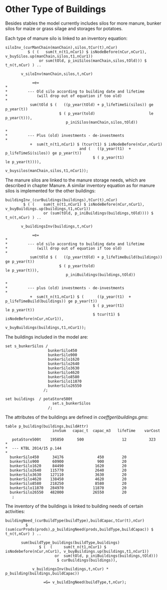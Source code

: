 
# Other Type of Buildings


Besides stables the model currently includes silos for more manure,
bunker silos for maize or grass silage and storages for potatoes.

Each type of manure silo is linked to an inventory equation:

[embedmd]:# (N:/em/work1/FarmDyn/FarmDyn_QM/gams/model/manure_module.gms GAMS /siloInv_\(c/ /;/)
```GAMS
siloInv_(curManChain(manChain),silos,tCur(t),nCur)
          $ ( (   sum(t_n(t1,nCur1) $ isNodeBefore(nCur,nCur1), v_buySilos.up(manChain,silos,t1,nCur1))
               or sum(tOld, p_iniSilos(manChain,silos,tOld))) $ t_n(t,nCur) ) ..

       v_siloInv(manChain,silos,t,nCur)

            =e=
*
*         --- Old silo according to building date and lifetime
*             (will drop out of equation if too old)
*
           sum(tOld $ (   ((p_year(tOld) + p_lifeTimeSi(silos)) ge p_year(t))
                        $ ( p_year(told)                        le p_year(t))),
                           p_iniSilos(manChain,silos,tOld))

*
*         --- Plus (old) investments - de-investments
*
           +  sum(t_n(t1,nCur1) $ (tcur(t1) $ isNodeBefore(nCur,nCur1)
                                 and (   ((p_year(t1)  + p_lifeTimeSi(silos)) ge p_year(t))
                                       $ ( p_year(t1)                         le p_year(t)))),
                                           v_buysilos(manChain,silos,t1,nCur1));
```

The manure silos are linked to the manure storage needs, which are
described in chapter Manure. A similar inventory equation as for manure
silos is implemented for the other buildings:

[embedmd]:# (N:/em/work1/FarmDyn/FarmDyn_QM/gams/model/templ.gms GAMS /buildingInv_\(.*?nCur/ /;/)
```GAMS
buildingInv_(curBuildings(buildings),tCur(t),nCur)
        $ ( (    sum(t_n(t1,nCur1) $ isNodeBefore(nCur,nCur1), v_buyBuildings.up(buildings,t1,nCur1))
                 or (sum(tOld, p_iniBuildings(buildings,tOld)))) $ t_n(t,nCur) ) ..

       v_buildingsInv(buildings,t,nCur)

            =e=
*
*         --- old silo according to building date and lifetime
*             (will drop out of equation if too old)
*
           sum(tOld $ (   ((p_year(tOld) + p_lifeTimeBuild(buildings)) ge p_year(t))
                        $ ( p_year(told)                               le p_year(t))),
                           p_iniBuildings(buildings,tOld))

*
*         --- plus (old) investments - de-investments
*
           +  sum(t_n(t1,nCur1) $ (      ((p_year(t1)  + p_lifeTimeBuild(buildings)) ge p_year(t))
                                       $ ( p_year(t1)                         le p_year(t))
                                       $ tcur(t1) $ isNodeBefore(nCur,nCur1)),
                                           v_buyBuildings(buildings,t1,nCur1));
```

The buildings included in the model are:

[embedmd]:# (N:/em/work1/FarmDyn/FarmDyn_QM/gams/model/TEMPL_DECL.gms GAMS /set\ss_bunkerSilos/ /;/)
```GAMS
set s_bunkerSilos /
                   bunkerSilo450
                   bunkerSilo900
                   bunkerSilo1620
                   bunkerSilo2640
                   bunkerSilo3630
                   bunkerSilo4620
                   bunkerSilo8580
                   bunkerSilo11870
                   bunkerSilo26550
                 /;
```
[embedmd]:# (N:/em/work1/FarmDyn/FarmDyn_QM/gams/model/TEMPL_DECL.gms GAMS /set\sbuildings/ /;/)
```GAMS
set buildings  / potaStore500t
                     set.s_bunkerSilos
                   /;
```

The attributes of the buildings are defined in
*coeffgen\\buildings.gms*:

[embedmd]:# (N:/em/work1/FarmDyn/FarmDyn_QM/gams/coeffgen/buildings.gms GAMS /table\sp_building/ /;/)
```GAMS
table p_building(buildings,buildAttr)
                     invSum   capac_t  capac_m3   lifeTime    varCost

   potaStore500t    195850      500                 12          323
*
*  --- KTBL 2014/15 p.144
*
  bunkerSilo450      34176               450        20
  bunkerSilo900      60900               900        20
  bunkerSilo1620     84490              1620        20
  bunkerSilo2640    115770              2640        20
  bunkerSilo3630    127110              3630        20
  bunkerSilo4620    138450              4620        20
  bunkerSilo8580    218250              8580        20
  bunkerSilo11870   284970             11870        20
  bunkerSilo26550   482000             26550        20
   ;
```

The inventory of the buildings is linked to building needs of certain
activities:

[embedmd]:# (N:/em/work1/FarmDyn/FarmDyn_QM/gams/model/templ.gms GAMS /buildingNeed_\(c/ /;/)
```GAMS
buildingNeed_(curBuildType(buildType),buildCapac,tCur(t),nCur)
         $ (sum(curProds(prods),p_buildingNeed(prods,buildType,buildCapac)) $ t_n(t,nCur) ) ..

       sum(buildType_buildings(buildType,buildings)
               $ (  (     sum(t_n(t1,nCur1) $ isNodebefore(nCur,nCur1), v_buyBuildings.up(buildings,t1,nCur1))
                      or  sum(tOld, p_iniBuildings(buildings,tOld)))
                       $ curBuildings(buildings)),

            v_buildingsInv(buildings,t,nCur) * p_building(buildings,buildCapac))

                 =G= v_buildIngNeed(buildType,t,nCur);
```
